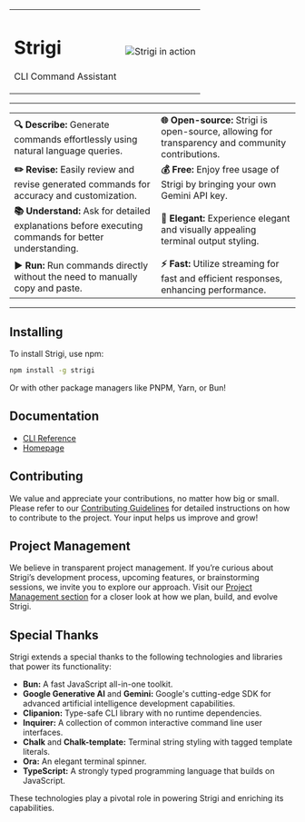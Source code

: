 <table>
  <tr>
    <td>
      <h1>Strigi</h1>
      <p>CLI Command Assistant</p>
    </td>
    <td><img src="https://raw.githubusercontent.com/neogaialab/strigi/main/docs/public/demo.gif" alt="Strigi in action"/></td>
  </tr>
</table>

---

<div align="center">
  <table>
    <tr>
      <td><strong>🔍 Describe:</strong> Generate commands effortlessly using natural language queries.</td>
      <td><strong>🌐 Open-source:</strong> Strigi is open-source, allowing for transparency and community contributions.</td>
    </tr>
    <tr>
      <td><strong>✏️ Revise:</strong> Easily review and revise generated commands for accuracy and customization.</td>
      <td><strong>💰 Free:</strong> Enjoy free usage of Strigi by bringing your own Gemini API key.</td>
    </tr>
    <tr>
      <td><strong>📚 Understand:</strong> Ask for detailed explanations before executing commands for better understanding.</td>
      <td><strong>🎨 Elegant:</strong> Experience elegant and visually appealing terminal output styling.</td>
    </tr>
    <tr>
      <td><strong>▶️ Run:</strong> Run commands directly without the need to manually copy and paste.</td>
      <td><strong>⚡ Fast:</strong> Utilize streaming for fast and efficient responses, enhancing performance.</td>
    </tr>
  </table>
</div>

---

## Installing

To install Strigi, use npm:

```bash
npm install -g strigi
```

Or with other package managers like PNPM, Yarn, or Bun!

## Documentation

- [CLI Reference](https://neogaialab.github.io/strigi/reference/cli.html)
- [Homepage](https://neogaialab.github.io/strigi/)

## Contributing

We value and appreciate your contributions, no matter how big or small. Please refer to our [Contributing Guidelines](CONTRIBUTING.md) for detailed instructions on how to contribute to the project. Your input helps us improve and grow!

## Project Management

We believe in transparent project management. If you’re curious about Strigi’s development process, upcoming features, or brainstorming sessions, we invite you to explore our approach. Visit our [Project Management section](./CONTRIBUTING.md#project-management) for a closer look at how we plan, build, and evolve Strigi.

## Special Thanks

Strigi extends a special thanks to the following technologies and libraries that power its functionality:

- **Bun:** A fast JavaScript all-in-one toolkit.
- **Google Generative AI** and **Gemini:** Google's cutting-edge SDK for advanced artificial intelligence development capabilities.
- **Clipanion:** Type-safe CLI library with no runtime dependencies.
- **Inquirer:** A collection of common interactive command line user interfaces.
- **Chalk** and **Chalk-template:** Terminal string styling with tagged template literals.
- **Ora:** An elegant terminal spinner.
- **TypeScript:** A strongly typed programming language that builds on JavaScript.

These technologies play a pivotal role in powering Strigi and enriching its capabilities.
